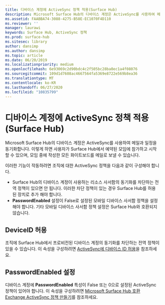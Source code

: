 ```yaml
---
title: 디바이스 계정에 ActiveSync 정책 적용(Surface Hub)
description: Microsoft Surface Hub의 디바이스 계정은 ActiveSync를 사용하여 메일과 일정을 동기화합니다. 이렇게 하면 사용자가 Surface Hub에서 예약된 모임에 참가하고 시작할 수 있으며, 모임 중에 작성한 모든 화이트보드를 메일로 보낼 수 있습니다.
ms.assetid: FAABBA74-3088-4275-B58E-EC1070F4D110
ms.reviewer: ''
manager: laurawi
keywords: Surface Hub, ActiveSync 정책
ms.prod: surface-hub
ms.sitesec: library
author: dansimp
ms.author: dansimp
ms.topic: article
ms.date: 06/20/2019
ms.localizationpriority: medium
ms.openlocfilehash: 6e93069c2d90bdc4c2f505bc28ba0ec1a4f08076
ms.sourcegitcommit: 109d1d7608ac4667564fa5369e8722e569b8ea36
ms.translationtype: MT
ms.contentlocale: ko-KR
ms.lasthandoff: 06/27/2020
ms.locfileid: "10835799"
---
```

# 디바이스 계정에 ActiveSync 정책 적용(Surface Hub)


Microsoft Surface Hub의 디바이스 계정은 ActiveSync를 사용하여 메일과 일정을 동기화합니다. 이렇게 하면 사용자가 Surface Hub에서 예약된 모임에 참가하고 시작할 수 있으며, 모임 중에 작성한 모든 화이트보드를 메일로 보낼 수 있습니다.

이러한 기능이 작동하려면 조직에 대한 ActiveSync 정책을 다음과 같이 구성해야 합니다.

-   Surface Hub의 디바이스 계정이 사용하는 리소스 사서함의 동기화를 차단하는 전역 정책이 있으면 안 됩니다. 이러한 차단 정책이 있는 경우 Surface Hub를 허용 된 장치로 추가 해야 합니다.
-   **PasswordEnabled** 설정이 False로 설정된 모바일 디바이스 사서함 정책을 설정해야 합니다. 기타 모바일 디바이스 사서함 정책 설정은 Surface Hub와 호환되지 않습니다.

## DeviceID 허용


조직에 Surface Hub에서 프로비전된 디바이스 계정의 동기화를 차단하는 전역 정책이 있을 수 있습니다. 이 속성을 구성하려면 [ActiveSync에 디바이스 ID 허용](appendix-a-powershell-scripts-for-surface-hub.md#whitelisting-device-ids-cmdlet)을 참조하세요.

## PasswordEnabled 설정


디바이스 계정에 **PasswordEnabled** 특성이 False 또는 0으로 설정된 ActiveSync 정책이 있어야 합니다. 이 속성을 구성하려면 [Microsoft Surface Hub 호환 Exchange ActiveSync 정책 만들기](appendix-a-powershell-scripts-for-surface-hub.md#create-compatible-as-policy)를 참조하세요.

 

 





